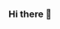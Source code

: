 ### Hi there 👋

<!--


Oi meu nome é kauanne ![](https://user-images.githubusercontent.com/18350557/176309783-0785949b-9127-417c-8b55-ab5a4333674e.gif) =========================================================================================== ====================== Montagem e Reparação de Computadores ------------------------------------ ja desenvolvi projetos sobre infra-estrutura, configurar cabo de rede, aprendi também sobre o que são bits, byte, megabyte, terabytes e configurar BIOS. * 🌍 Estou baseado em s * ✉️ Você pode entrar em contato comigo em [kauanneftbo@gmail.com](mailto:kauanneftbo@gmail.com)[](mailto:kauanneftbo@gmail.com) * 🧠 estou aprendendo p Ver mais * 🤝 Estou aberto a colaborar no t
                  ### Redes Sociais
                  
                   
     

